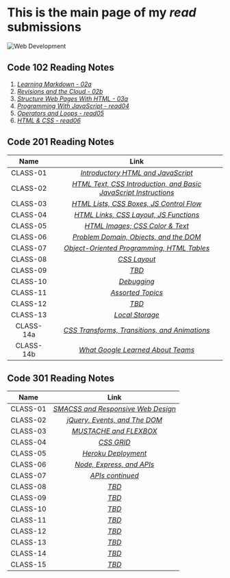 # **This is the main page of my *read* submissions**

![Web Development](https://image.freepik.com/free-vector/modern-web-design-concept-with-flat-design_23-2147856748.jpg)

## Code 102 Reading Notes

1. [_Learning Markdown - 02a_](102/02a.md)
1. [_Revisions and the Cloud - 02b_](102/02b.md)
1. [_Structure Web Pages With HTML - 03a_](102/03a.md)
1. [_Programming With JavaScript - read04_](102/read04.md)
1. [_Operators and Loops - read05_](102/read05.md)
1. [_HTML & CSS - read06_](102/read06.md)

## Code 201 Reading Notes

| Name         | Link                                                                                |
|    :----:    |                                      :----:                                         |
| CLASS-01     | [_Introductory HTML and JavaScript_](201/class-01.md)                               |
| CLASS-02     | [_HTML Text, CSS Introduction, and Basic JavaScript Instructions_](201/class-02.md) |
| CLASS-03     | [_HTML Lists, CSS Boxes, JS Control Flow_](201/class-03.md)                         |
| CLASS-04     | [_HTML Links, CSS Layout, JS Functions_](201/class-04.md)                           |
| CLASS-05     | [_HTML Images; CSS Color & Text_](201/class-05.md)                                  |
| CLASS-06     | [_Problem Domain, Objects, and the DOM_](201/class-06.md)                           |
| CLASS-07     | [_Object-Oriented Programming, HTML Tables_](201/class-07.md)                       |
| CLASS-08     | [_CSS Layout_](201/class-08.md)                                                     |
| CLASS-09     | [_TBD_](201/read09.md)                                                              |
| CLASS-10     | [_Debugging_](201/class-10.md)                                                      |
| CLASS-11     | [_Assorted Topics_](201/class-11.md)                                                |
| CLASS-12     | [_TBD_](201/read12.md)                                                              |
| CLASS-13     | [_Local Storage_](201/class-13.md)                                                  |
| CLASS-14a    | [_CSS Transforms, Transitions, and Animations_](201/class-14a.md)                   |
| CLASS-14b    | [_What Google Learned About Teams_](201/class-14b.md)                               |


## Code 301 Reading Notes

| Name         | Link                                                                                |
|    :----:    |                                      :----:                                         |
| CLASS-01     | [_SMACSS and Responsive Web Design_](301/class-01.md)                               |
| CLASS-02     | [_jQuery, Events, and The DOM_](301/class-02.md)                                    |
| CLASS-03     | [_MUSTACHE and FLEXBOX_](301/class-03.md)                                           |
| CLASS-04     | [_CSS GRID_](301/class-04.md)                                                       |
| CLASS-05     | [_Heroku Deployment_](301/class-05.md)                                              |
| CLASS-06     | [_Node, Express, and APIs_](301/class-06.md)                                        |
| CLASS-07     | [_APIs continued_](301/class-07.md)                                                 |
| CLASS-08     | [_TBD_](201/class-02.md)                                                            |
| CLASS-09     | [_TBD_](201/class-02.md)                                                            |
| CLASS-10     | [_TBD_](201/class-02.md)                                                            |
| CLASS-11     | [_TBD_](201/class-02.md)                                                            |
| CLASS-12     | [_TBD_](201/class-02.md)                                                            |
| CLASS-13     | [_TBD_](201/class-02.md)                                                            |
| CLASS-14     | [_TBD_](201/class-02.md)                                                            |
| CLASS-15     | [_TBD_](201/class-02.md)                                                            |

